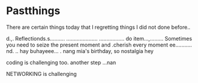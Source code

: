 # Pastthings

There are certain things today that I regretting things I did not done before..

d.,.
Reflectionds.s..........
.....................
.................
do item...,.........
Sometimes you need to seize the present moment and .cherish every moment ee...........
nd.
..
hay buhayeee...
.
nang mia's birthday, so nostalgia
hey

coding is challenging too.
another step ...nan

NETWORKING is challenging 
